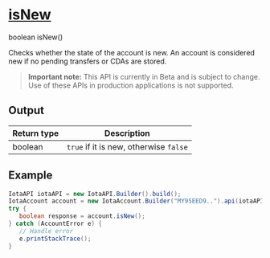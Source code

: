 
# [isNew](https://github.com/iotaledger/iota-java/blob/master/jota/src/main/java/org/iota/jota/account/Account.java#L100)
 boolean isNew()

Checks whether the state of the account is new.  An account is considered new if no pending transfers or CDAs are stored.
> **Important note:** This API is currently in Beta and is subject to change. Use of these APIs in production applications is not supported.

    
## Output
| Return type | Description |
|--|--|
| boolean  | `true` if it is new, otherwise `false` |



 ## Example
 
 ```Java
 IotaAPI iotaAPI = new IotaAPI.Builder().build();
IotaAccount account = new IotaAccount.Builder("MY9SEED9..").api(iotaAPI).build()
try { 
    boolean response = account.isNew();
} catch (AccountError e) { 
    // Handle error
    e.printStackTrace(); 
}
 ```
